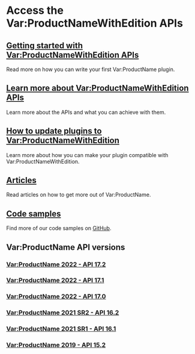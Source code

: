 # Access the Var:ProductNameWithEdition APIs

## [Getting started with Var:ProductNameWithEdition APIs](articles/gettingstarted/studio_plugin_overview.md)
Read more on how you can write your first Var:ProductName plugin.

## [Learn more about Var:ProductNameWithEdition APIs](apiconcepts/overview.md) 
Learn more about the APIs and what you can achieve with them.

## [How to update plugins to Var:ProductNameWithEdition](articles/hints_tips/Update_Plugins/how_to_update_plugins_to_trados_studio_2024.md) 
Learn more about how you can make your plugin compatible with Var:ProductNameWithEdition.

## [Articles](articles/intro.md)
Read articles on how to get more out of Var:ProductName.

## [Code samples](https://github.com/RWS/trados-studio-api-samples)
Find more of our code samples on [GitHub](https://github.com/RWS/trados-studio-api-samples).

## Var:ProductName API versions

### [Var:ProductName 2022 - API 17.2](http://developers.rws.com/studio-api-docs/17.2/index.html)

### [Var:ProductName 2022 - API 17.1](http://developers.rws.com/studio-api-docs/17.1/index.html)

### [Var:ProductName 2022 - API 17.0](http://developers.rws.com/studio-api-docs/17.0/index.html)

### [Var:ProductName 2021 SR2 - API 16.2](http://developers.rws.com/studio-api-docs/16.2/index.html)

### [Var:ProductName 2021 SR1 - API 16.1](http://developers.rws.com/studio-api-docs/16.1/index.html)

### [Var:ProductName 2019 - API 15.2](http://developers.rws.com/studio-api-docs/15.2/index.html)
